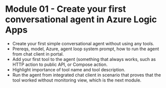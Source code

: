 # Module 01 - Create your first conversational agent in Azure Logic Apps

- Create your first simple conversational agent without using any tools.
- Prereqs, model, Azure, agent loop system prompt, how to run the agent from chat client in portal.
- Add your first tool to the agent (something that always works, such as HTTP action to public API, or Compose action.
- Highlight importance of tool name and tool description.
- Run the agent from integrated chat client in scenario that proves that the tool worked without monitoring view, which is the next module.
